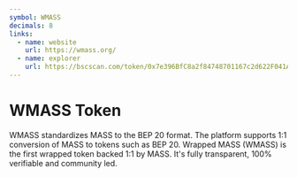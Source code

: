 ```yaml
---
symbol: WMASS
decimals: 8
links:
  - name: website
    url: https://wmass.org/
  - name: explorer
    url: https://bscscan.com/token/0x7e396BfC8a2f84748701167c2d622F041A1D7a17
---
```


# WMASS Token

WMASS standardizes MASS to the BEP 20 format. The platform supports 1:1 conversion of MASS to tokens such as BEP 20. Wrapped MASS (WMASS) is the first wrapped token backed 1:1 by MASS. It's fully transparent, 100% verifiable and community led.
